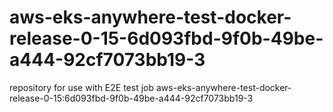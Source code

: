 # aws-eks-anywhere-test-docker-release-0-15-6d093fbd-9f0b-49be-a444-92cf7073bb19-3
repository for use with E2E test job aws-eks-anywhere-test-docker-release-0-15:6d093fbd-9f0b-49be-a444-92cf7073bb19-3
